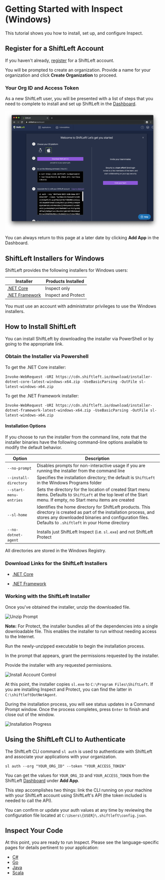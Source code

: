 # Getting Started with Inspect (Windows)

This tutorial shows you how to install, set up, and configure Inspect.

## Register for a ShiftLeft Account

If you haven't already, [register](https://shiftleft.io/register) for a ShiftLeft account.

You will be prompted to create an organization. Provide a name for your organization and click **Create Organization** to proceed.

### Your Org ID and Access Token

As a new ShiftLeft user, you will be presented with a list of steps that you need to complete to install and set up ShiftLeft in the [Dashboard](https://www.shiftleft.io/dashboard).

![Dashboard Instructions Page](/quickstarts/img/add-app.png)

You can always return to this page at a later date by clicking **Add App** in the Dashboard.

## ShiftLeft Installers for Windows

ShiftLeft provides the following installers for Windows users:

| Installer | Products Installed |
| - | - |
| [.NET Core](https://cdn.shiftleft.io/download/installer-dotnet-core-latest-windows-x64.zip) | Inspect only |
| [.NET Framework](https://cdn.shiftleft.io/download/installer-dotnet-framework-latest-windows-x64.zip) | Inspect and Protect |

You must use an account with administrator privileges to use the Windows installers.

## How to Install ShiftLeft

You can install ShiftLeft by downloading the installer via PowerShell or by going to the appropriate link.

### Obtain the Installer via Powershell

To get the .NET Core installer:

```text
Invoke-WebRequest -URI https://cdn.shiftleft.io/download/installer-dotnet-core-latest-windows-x64.zip -UseBasicParsing -OutFile sl-latest-windows-x64.zip
```

To get the .NET Framework installer:

```text
Invoke-WebRequest -URI https://cdn.shiftleft.io/download/installer-dotnet-framework-latest-windows-x64.zip -UseBasicParsing -OutFile sl-latest-windows-x64.zip
```

#### Installation Options

If you choose to run the installer from the command line, note that the installer binaries have the following command-line options available to modify the default behavior.

| Option | Description|
| - | - |
| `--no-prompt` | Disables prompts for non-interactive usage if you are running the installer from the command line |
| `--install-directory` | Specifies the installation directory; the default is `ShiftLeft` in the Windows Programs folder |
| `--start-menu-entries` | Sets the directory for the location of created Start menu items. Defaults to `ShiftLeft` at the top level of the Start menu. If empty, no Start menu items are created |
| `--sl-home` | Identifies the home directory for ShiftLeft products. This directory is created as part of the installation process, and stores any downloaded binaries and configuration files. Defaults to `.shiftleft` in your Home directory |
| `--no-dotnet-agent` | Installs just ShiftLeft Inspect (i.e. `sl.exe`) and not ShiftLeft Protect |

All directories are stored in the Windows Registry.

### Download Links for the ShiftLeft Installers

* [.NET Core](https://cdn.shiftleft.io/download/installer-dotnet-core-latest-windows-x64.zip)

* [.NET Framework](https://cdn.shiftleft.io/download/installer-dotnet-framework-latest-windows-x64.zip)

### Working with the ShiftLeft Installer

Once you've obtained the installer, unzip the downloaded file.

![Unzip Prompt](/using-inspect-protect/img/unzip-windows.png)

**Note:** For Protect, the installer bundles all of the dependencies into a single downloadable file. This enables the installer to run without needing access to the Internet.

Run the newly-unzipped executable to begin the installation process.

In the prompt that appears, grant the permissions requested by the installer.

Provide the installer with any requested permissions.

![Install Account Control](/using-inspect-protect/img/windows-user-account-control.png)

At this point, the installer copies `sl.exe` to `C:\Program Files\ShiftLeft`. If you are installing Inspect and Protect, you can find the latter in `C:\shiftleftDotNetAgent`.

During the installation process, you will see status updates in a Command Prompt window. Once the process completes, press `Enter` to finish and close out of the window.

![Installation Progress](/using-inspect-protect/img/windows-installing.png)

## Using the ShiftLeft CLI to Authenticate

The ShiftLeft CLI command `sl auth` is used to authenticate with ShiftLeft and associate your applications with your organization.

```text
sl auth --org "YOUR_ORG_ID" --token "YOUR_ACCESS_TOKEN"
```

You can get the values for `YOUR_ORG_ID` and `YOUR_ACCESS_TOKEN` from the ShiftLeft [Dashboard](https://www.shiftleft.io/dashboard) under **Add App**.

This step accomplishes two things: link the CLI running on your machine with your ShiftLeft account using ShiftLeft's API (the token included is needed to call the API).

You can confirm or update your auth values at any time by reviewing the configuration file located at `C:\Users\{USER}\.shiftleft\config.json`.

## Inspect Your Code

At this point, you are ready to run Inspect. Please see the language-specific pages for details pertinent to your application:

* [C#](/inspect/analyzing-applications/c-sharp.md)
* [Go](/inspect/analyzing-applications/golang.md)
* [Java](/inspect/analyzing-applications/java.md)
* [Scala](/inspect/analyzing-applications/scala.md)

